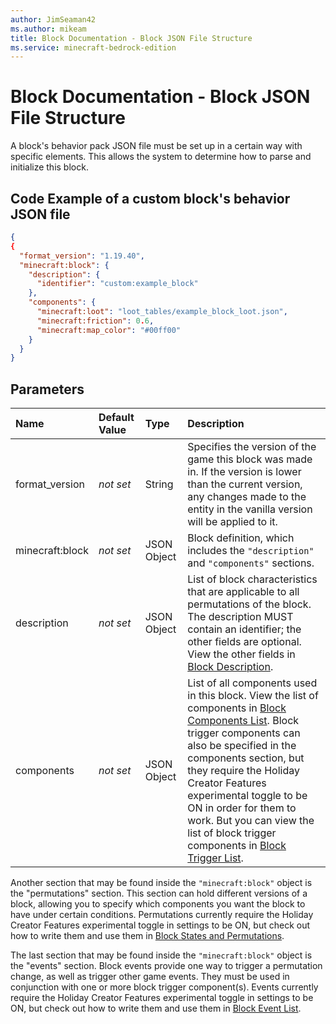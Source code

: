 ```yaml
---
author: JimSeaman42
ms.author: mikeam
title: Block Documentation - Block JSON File Structure
ms.service: minecraft-bedrock-edition
---
```


# Block Documentation - Block JSON File Structure

A block's behavior pack JSON file must be set up in a certain way with specific elements. This allows the system to determine how to parse and initialize this block.

## Code Example of a custom block's behavior JSON file

```json
{
{
  "format_version": "1.19.40",
  "minecraft:block": {
    "description": {
      "identifier": "custom:example_block"
    },
    "components": {
      "minecraft:loot": "loot_tables/example_block_loot.json",
      "minecraft:friction": 0.6,
      "minecraft:map_color": "#00ff00"
    }
  }
}
```

## Parameters

|Name |Default Value  |Type  |Description  |
|:----------|:----------|:----------|:----------|
|format_version|*not set* | String| Specifies the version of the game this block was made in. If the version is lower than the current version, any changes made to the entity in the vanilla version will be applied to it.|
|minecraft:block|*not set*| JSON Object| Block definition, which includes the `"description"` and `"components"` sections.|
|description|*not set*|JSON Object|List of block characteristics that are applicable to all permutations of the block. The description MUST contain an identifier; the other fields are optional. View the other fields in [Block Description](BlockDescription.md).|
|components|*not set*|JSON Object|List of all components used in this block. View the list of components in [Block Components List](\BlockComponents\BlockComponentsList.md). Block trigger components can also be specified in the components section, but they require the Holiday Creator Features experimental toggle to be ON in order for them to work. But you can view the list of block trigger components in [Block Trigger List](BlockTriggers\BlockTriggerList.md).|

Another section that may be found inside the `"minecraft:block"` object is the "permutations" section. This section can hold different versions of a block, allowing you to specify which components you want the block to have under certain conditions. Permutations currently require the Holiday Creator Features experimental toggle in settings to be ON, but check out how to write them and use them in [Block States and Permutations](BlockStatesAndPermutations.md).

The last section that may be found inside the `"minecraft:block"` object is the "events" section. Block events provide one way to trigger a permutation change, as well as trigger other game events. They must be used in conjunction with one or more block trigger component(s). Events currently require the Holiday Creator Features experimental toggle in settings to be ON, but check out how to write them and use them in [Block Event List](\BlockEvents\BlockEventList.md).
